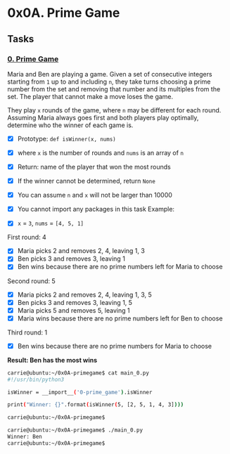 # 0x0A. Prime Game

## Tasks
### [0. Prime Game](./0-prime_game.py)

Maria and Ben are playing a game. Given a set of consecutive integers starting from `1` up to and including `n`, they take turns choosing a prime number from the set and removing that number and its multiples from the set. The player that cannot make a move loses the game.

They play `x` rounds of the game, where `n` may be different for each round. Assuming Maria always goes first and both players play optimally, determine who the winner of each game is.

- [x] Prototype: `def isWinner(x, nums)`
- [x] where `x` is the number of rounds and `nums` is an array of `n`
- [x] Return: name of the player that won the most rounds
- [x] If the winner cannot be determined, return `None`
- [x] You can assume `n` and `x` will not be larger than 10000
- [x] You cannot import any packages in this task
Example:

- [x] `x` = `3`, `nums` = `[4, 5, 1]`

First round: 4

- [x] Maria picks 2 and removes 2, 4, leaving 1, 3
- [x] Ben picks 3 and removes 3, leaving 1
- [x] Ben wins because there are no prime numbers left for Maria to choose

Second round: 5

- [x] Maria picks 2 and removes 2, 4, leaving 1, 3, 5
- [x] Ben picks 3 and removes 3, leaving 1, 5
- [x] Maria picks 5 and removes 5, leaving 1
- [x] Maria wins because there are no prime numbers left for Ben to choose

Third round: 1

- [x] Ben wins because there are no prime numbers for Maria to choose

**Result: Ben has the most wins**
```sh
carrie@ubuntu:~/0x0A-primegame$ cat main_0.py
#!/usr/bin/python3

isWinner = __import__('0-prime_game').isWinner

print("Winner: {}".format(isWinner(5, [2, 5, 1, 4, 3])))

carrie@ubuntu:~/0x0A-primegame$
```
```sh
carrie@ubuntu:~/0x0A-primegame$ ./main_0.py
Winner: Ben
carrie@ubuntu:~/0x0A-primegame$
```